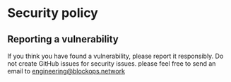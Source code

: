 # Security policy

## Reporting a vulnerability

If you think you have found a vulnerability, please report it responsibly. Do not create GitHub issues for security issues. please feel free to send an email to engineering@blockops.network

